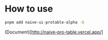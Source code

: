 # How to use

```bash
pnpm add naive-ui-protable-alpha -D

```

(Document)[http://naive-pro-table.vercel.app/]
